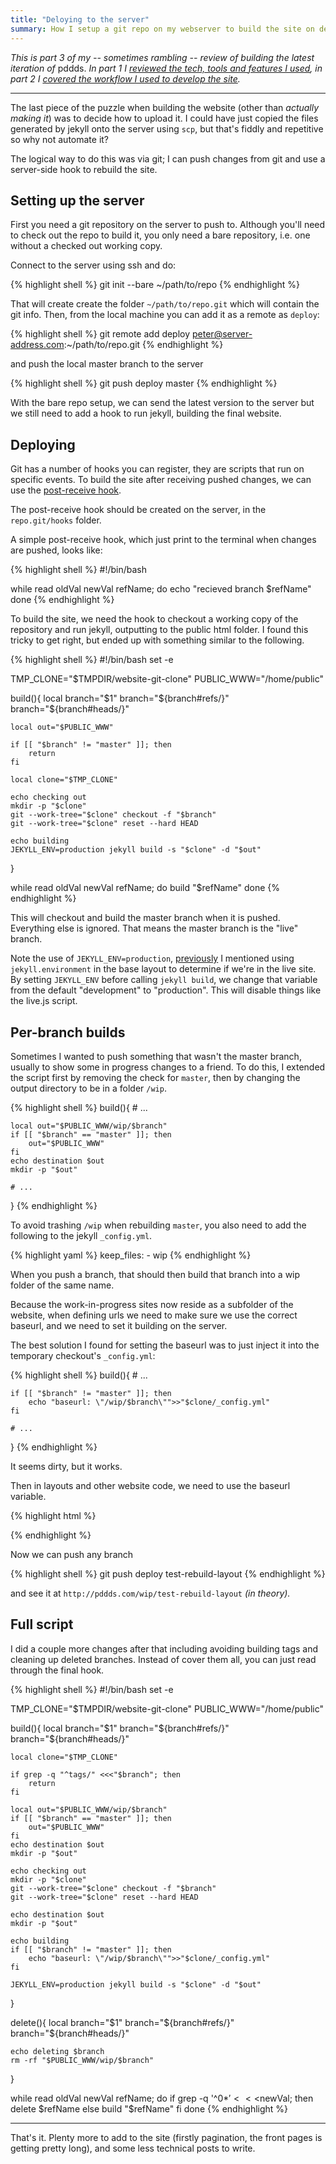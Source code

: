 ```yaml
---
title: "Deloying to the server"
summary: How I setup a git repo on my webserver to build the site on demand
---
```


_This is part 3 of my -- sometimes rambling -- review of building the latest
iteration of_ pddds. _In part 1 I [reviewed the tech,
tools and features I used](/blog/2016/12/Shiny), in part 2 I [covered the
workflow I used to develop the site](/blog/2017/01/Building-things-quickly)._

--------------------------------------------------------------------------------

The last piece of the puzzle when building the website (other than _actually
making it_) was to decide how to upload it. I could have just copied the
files generated by jekyll onto the server using `scp`, but that's fiddly and
repetitive so why not automate it?

The logical way to do this was via git; I can push changes from git and use a
server-side hook to rebuild the site.

## Setting up the server

First you need a git repository on the server to push to. Although you'll need
to check out the repo to build it, you only need a bare repository, i.e. one
without a checked out working copy.

Connect to the server using ssh and do:

{% highlight shell %}
git init --bare ~/path/to/repo
{% endhighlight %}

That will create create the folder `~/path/to/repo.git` which will contain the
git info. Then, from the local machine you can add it as a remote as `deploy`:

{% highlight shell %}
git remote add deploy peter@server-address.com:~/path/to/repo.git
{% endhighlight %}

and push the local master branch to the server

{% highlight shell %}
git push deploy master
{% endhighlight %}

With the bare repo setup, we can send the latest version to the server but we
still need to add a hook to run jekyll, building the final website.

## Deploying

Git has a number of hooks you can register, they are scripts that run on
specific events. To build the site after receiving pushed changes, we can use
the [post-receive hook](https://git-scm.com/docs/githooks#post-receive).

The post-receive hook should be created on the server, in the `repo.git/hooks`
folder.

A simple post-receive hook, which just print to the terminal when changes are
pushed, looks like:

{% highlight shell %}
#!/bin/bash

while read oldVal newVal refName; do
	echo "recieved branch $refName"
done
{% endhighlight %}

To build the site, we need the hook to checkout a working copy of the
repository and run jekyll, outputting to the public html folder. I found this
tricky to get right, but ended up with something similar to the following.

{% highlight shell %}
#!/bin/bash
set -e

TMP_CLONE="$TMPDIR/website-git-clone"
PUBLIC_WWW="/home/public"

build(){
	local branch="$1"
	branch="${branch#refs/}"
	branch="${branch#heads/}"

	local out="$PUBLIC_WWW"

	if [[ "$branch" != "master" ]]; then
		return
	fi

	local clone="$TMP_CLONE"

	echo checking out
	mkdir -p "$clone"
	git --work-tree="$clone" checkout -f "$branch"
	git --work-tree="$clone" reset --hard HEAD

	echo building
	JEKYLL_ENV=production jekyll build -s "$clone" -d "$out"
}

while read oldVal newVal refName; do
	build "$refName"
done
{% endhighlight %}

This will checkout and build the master branch when it is pushed. Everything
else is ignored. That means the master branch is the "live" branch.

Note the use of `JEKYLL_ENV=production`,
[previously](/blog/2017/01/Building-things-quickly#live-editing) I mentioned
using `jekyll.environment` in the base layout to determine if we're in the live
site. By setting `JEKYLL_ENV` before calling `jekyll build`, we change that
variable from the default "development" to "production". This will disable
things like the live.js script.

## Per-branch builds

Sometimes I wanted to push something that wasn't the master branch, usually to
show some in progress changes to a friend. To do this, I extended the script
first by removing the check for `master`, then by changing the output directory
to be in a folder `/wip`.

{% highlight shell %}
build(){
	# ...

	local out="$PUBLIC_WWW/wip/$branch"
	if [[ "$branch" == "master" ]]; then
		out="$PUBLIC_WWW"
	fi
	echo destination $out
	mkdir -p "$out"

	# ...
}
{% endhighlight %}

To avoid trashing `/wip` when rebuilding `master`, you also need to add the
following to the jekyll `_config.yml`.

{% highlight yaml %}
keep_files:
    - wip
{% endhighlight %}

When you push a branch, that should then build that branch into a wip folder of
the same name.

Because the work-in-progress sites now reside as a subfolder of the website,
when defining urls we need to make sure we use the correct baseurl, and we need
to set it building on the server.

The best solution I found for setting the baseurl was to just inject it into the
temporary checkout's `_config.yml`:

{% highlight shell %}
build(){
	# ...

	if [[ "$branch" != "master" ]]; then
		echo "baseurl: \"/wip/$branch\"">>"$clone/_config.yml"
	fi

	# ...
}
{% endhighlight %}

It seems dirty, but it works.

Then in layouts and other website code, we need to use the baseurl variable.

{% highlight html %}
<link rel="stylesheet" href="{% raw %}{{ site.baseurl }}{% endraw %}/css/base.css" type="text/css" />
{% endhighlight %}

Now we can push any branch

{% highlight shell %}
git push deploy test-rebuild-layout
{% endhighlight %}

and see it at `http://pddds.com/wip/test-rebuild-layout` _(in theory)._

## Full script

I did a couple more changes after that including avoiding building tags and
cleaning up deleted branches. Instead of cover them
all, you can just read through the final hook.

<!---------------------------------------------------------------->
{% highlight shell %}
#!/bin/bash
set -e

TMP_CLONE="$TMPDIR/website-git-clone"
PUBLIC_WWW="/home/public"

build(){
	local branch="$1"
	branch="${branch#refs/}"
	branch="${branch#heads/}"

	local clone="$TMP_CLONE"

	if grep -q "^tags/" <<<"$branch"; then
		return
	fi

	local out="$PUBLIC_WWW/wip/$branch"
	if [[ "$branch" == "master" ]]; then
		out="$PUBLIC_WWW"
	fi
	echo destination $out
	mkdir -p "$out"

	echo checking out
	mkdir -p "$clone"
	git --work-tree="$clone" checkout -f "$branch"
	git --work-tree="$clone" reset --hard HEAD

	echo destination $out
	mkdir -p "$out"

	echo building
	if [[ "$branch" != "master" ]]; then
		echo "baseurl: \"/wip/$branch\"">>"$clone/_config.yml"
	fi

	JEKYLL_ENV=production jekyll build -s "$clone" -d "$out"
}

delete(){
	local branch="$1"
	branch="${branch#refs/}"
	branch="${branch#heads/}"

	echo deleting $branch
	rm -rf "$PUBLIC_WWW/wip/$branch"
}


while read oldVal newVal refName; do
	if grep -q '^0*$' <<<$newVal; then
		delete $refName
	else
		build "$refName"
	fi
done
{% endhighlight %}
<!---------------------------------------------------------------->

--------------------------------------------------------------------------------

That's it. Plenty more to add to the site (firstly pagination, the front pages
is getting pretty long), and some less technical posts to write.

<!-- vim:tw=80
-->
